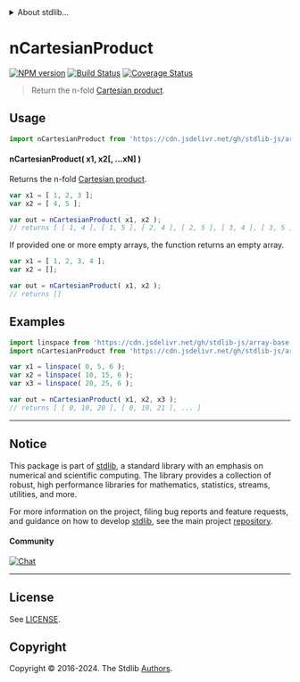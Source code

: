 <!--

@license Apache-2.0

Copyright (c) 2022 The Stdlib Authors.

Licensed under the Apache License, Version 2.0 (the "License");
you may not use this file except in compliance with the License.
You may obtain a copy of the License at

   http://www.apache.org/licenses/LICENSE-2.0

Unless required by applicable law or agreed to in writing, software
distributed under the License is distributed on an "AS IS" BASIS,
WITHOUT WARRANTIES OR CONDITIONS OF ANY KIND, either express or implied.
See the License for the specific language governing permissions and
limitations under the License.

-->


<details>
  <summary>
    About stdlib...
  </summary>
  <p>We believe in a future in which the web is a preferred environment for numerical computation. To help realize this future, we've built stdlib. stdlib is a standard library, with an emphasis on numerical and scientific computation, written in JavaScript (and C) for execution in browsers and in Node.js.</p>
  <p>The library is fully decomposable, being architected in such a way that you can swap out and mix and match APIs and functionality to cater to your exact preferences and use cases.</p>
  <p>When you use stdlib, you can be absolutely certain that you are using the most thorough, rigorous, well-written, studied, documented, tested, measured, and high-quality code out there.</p>
  <p>To join us in bringing numerical computing to the web, get started by checking us out on <a href="https://github.com/stdlib-js/stdlib">GitHub</a>, and please consider <a href="https://opencollective.com/stdlib">financially supporting stdlib</a>. We greatly appreciate your continued support!</p>
</details>

# nCartesianProduct

[![NPM version][npm-image]][npm-url] [![Build Status][test-image]][test-url] [![Coverage Status][coverage-image]][coverage-url] <!-- [![dependencies][dependencies-image]][dependencies-url] -->

> Return the n-fold [Cartesian product][cartesian-product].



<section class="usage">

## Usage

```javascript
import nCartesianProduct from 'https://cdn.jsdelivr.net/gh/stdlib-js/array-base-n-cartesian-product@deno/mod.js';
```

#### nCartesianProduct( x1, x2\[, ...xN] )

Returns the n-fold [Cartesian product][cartesian-product].

```javascript
var x1 = [ 1, 2, 3 ];
var x2 = [ 4, 5 ];

var out = nCartesianProduct( x1, x2 );
// returns [ [ 1, 4 ], [ 1, 5 ], [ 2, 4 ], [ 2, 5 ], [ 3, 4 ], [ 3, 5 ] ]
```

If provided one or more empty arrays, the function returns an empty array.

```javascript
var x1 = [ 1, 2, 3, 4 ];
var x2 = [];

var out = nCartesianProduct( x1, x2 );
// returns []
```

</section>

<!-- /.usage -->

<section class="notes">

</section>

<!-- /.notes -->

<section class="examples">

## Examples

<!-- eslint no-undef: "error" -->

```javascript
import linspace from 'https://cdn.jsdelivr.net/gh/stdlib-js/array-base-linspace@deno/mod.js';
import nCartesianProduct from 'https://cdn.jsdelivr.net/gh/stdlib-js/array-base-n-cartesian-product@deno/mod.js';

var x1 = linspace( 0, 5, 6 );
var x2 = linspace( 10, 15, 6 );
var x3 = linspace( 20, 25, 6 );

var out = nCartesianProduct( x1, x2, x3 );
// returns [ [ 0, 10, 20 ], [ 0, 10, 21 ], ... ]
```

</section>

<!-- /.examples -->

<!-- Section for related `stdlib` packages. Do not manually edit this section, as it is automatically populated. -->

<section class="related">

</section>

<!-- /.related -->

<!-- Section for all links. Make sure to keep an empty line after the `section` element and another before the `/section` close. -->


<section class="main-repo" >

* * *

## Notice

This package is part of [stdlib][stdlib], a standard library with an emphasis on numerical and scientific computing. The library provides a collection of robust, high performance libraries for mathematics, statistics, streams, utilities, and more.

For more information on the project, filing bug reports and feature requests, and guidance on how to develop [stdlib][stdlib], see the main project [repository][stdlib].

#### Community

[![Chat][chat-image]][chat-url]

---

## License

See [LICENSE][stdlib-license].


## Copyright

Copyright &copy; 2016-2024. The Stdlib [Authors][stdlib-authors].

</section>

<!-- /.stdlib -->

<!-- Section for all links. Make sure to keep an empty line after the `section` element and another before the `/section` close. -->

<section class="links">

[npm-image]: http://img.shields.io/npm/v/@stdlib/array-base-n-cartesian-product.svg
[npm-url]: https://npmjs.org/package/@stdlib/array-base-n-cartesian-product

[test-image]: https://github.com/stdlib-js/array-base-n-cartesian-product/actions/workflows/test.yml/badge.svg?branch=v0.2.0
[test-url]: https://github.com/stdlib-js/array-base-n-cartesian-product/actions/workflows/test.yml?query=branch:v0.2.0

[coverage-image]: https://img.shields.io/codecov/c/github/stdlib-js/array-base-n-cartesian-product/main.svg
[coverage-url]: https://codecov.io/github/stdlib-js/array-base-n-cartesian-product?branch=main

<!--

[dependencies-image]: https://img.shields.io/david/stdlib-js/array-base-n-cartesian-product.svg
[dependencies-url]: https://david-dm.org/stdlib-js/array-base-n-cartesian-product/main

-->

[chat-image]: https://img.shields.io/gitter/room/stdlib-js/stdlib.svg
[chat-url]: https://app.gitter.im/#/room/#stdlib-js_stdlib:gitter.im

[stdlib]: https://github.com/stdlib-js/stdlib

[stdlib-authors]: https://github.com/stdlib-js/stdlib/graphs/contributors

[umd]: https://github.com/umdjs/umd
[es-module]: https://developer.mozilla.org/en-US/docs/Web/JavaScript/Guide/Modules

[deno-url]: https://github.com/stdlib-js/array-base-n-cartesian-product/tree/deno
[deno-readme]: https://github.com/stdlib-js/array-base-n-cartesian-product/blob/deno/README.md
[umd-url]: https://github.com/stdlib-js/array-base-n-cartesian-product/tree/umd
[umd-readme]: https://github.com/stdlib-js/array-base-n-cartesian-product/blob/umd/README.md
[esm-url]: https://github.com/stdlib-js/array-base-n-cartesian-product/tree/esm
[esm-readme]: https://github.com/stdlib-js/array-base-n-cartesian-product/blob/esm/README.md
[branches-url]: https://github.com/stdlib-js/array-base-n-cartesian-product/blob/main/branches.md

[stdlib-license]: https://raw.githubusercontent.com/stdlib-js/array-base-n-cartesian-product/main/LICENSE

[cartesian-product]: https://en.wikipedia.org/wiki/Cartesian_product

</section>

<!-- /.links -->
